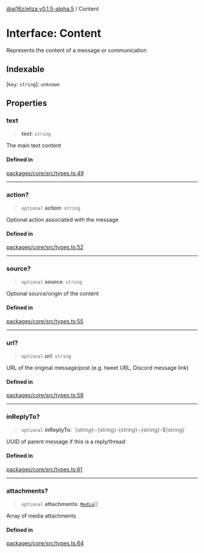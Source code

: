 [@ai16z/eliza v0.1.5-alpha.5](../index.md) / Content

# Interface: Content

Represents the content of a message or communication

## Indexable

 \[`key`: `string`\]: `unknown`

## Properties

### text

> **text**: `string`

The main text content

#### Defined in

[packages/core/src/types.ts:49](https://github.com/roschler/eliza/blob/main/packages/core/src/types.ts#L49)

***

### action?

> `optional` **action**: `string`

Optional action associated with the message

#### Defined in

[packages/core/src/types.ts:52](https://github.com/roschler/eliza/blob/main/packages/core/src/types.ts#L52)

***

### source?

> `optional` **source**: `string`

Optional source/origin of the content

#### Defined in

[packages/core/src/types.ts:55](https://github.com/roschler/eliza/blob/main/packages/core/src/types.ts#L55)

***

### url?

> `optional` **url**: `string`

URL of the original message/post (e.g. tweet URL, Discord message link)

#### Defined in

[packages/core/src/types.ts:58](https://github.com/roschler/eliza/blob/main/packages/core/src/types.ts#L58)

***

### inReplyTo?

> `optional` **inReplyTo**: \`$\{string\}-$\{string\}-$\{string\}-$\{string\}-$\{string\}\`

UUID of parent message if this is a reply/thread

#### Defined in

[packages/core/src/types.ts:61](https://github.com/roschler/eliza/blob/main/packages/core/src/types.ts#L61)

***

### attachments?

> `optional` **attachments**: [`Media`](../type-aliases/Media.md)[]

Array of media attachments

#### Defined in

[packages/core/src/types.ts:64](https://github.com/roschler/eliza/blob/main/packages/core/src/types.ts#L64)
